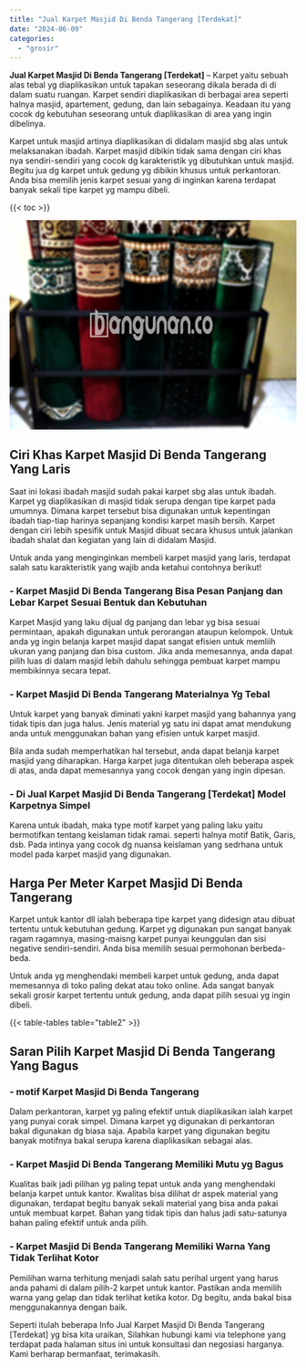 ```yaml
---
title: "Jual Karpet Masjid Di Benda Tangerang [Terdekat]"
date: "2024-06-09"
categories: 
  - "grosir"
---
```


**Jual Karpet Masjid Di Benda Tangerang \[Terdekat\]** – Karpet yaitu sebuah alas tebal yg diaplikasikan untuk tapakan seseorang dikala berada di di dalam suatu ruangan. Karpet sendiri diaplikasikan di berbagai area seperti halnya masjid, apartement, gedung, dan lain sebagainya. Keadaan itu yang cocok dg kebutuhan seseorang untuk diaplikasikan di area yang ingin dibelinya.

Karpet untuk masjid artinya diaplikasikan di didalam masjid sbg alas untuk melaksanakan ibadah. Karpet masjid dibikin tidak sama dengan ciri khas nya sendiri-sendiri yang cocok dg karakteristik yg dibutuhkan untuk masjid. Begitu jua dg karpet untuk gedung yg dibikin khusus untuk perkantoran. Anda bisa memilih jenis karpet sesuai yang di inginkan karena terdapat banyak sekali tipe karpet yg mampu dibeli.

{{< toc >}}

![Jual Karpet Masjid Di Benda Tangerang [Terdekat]](/images/grosir-karpet-murah-38.png)

## Ciri Khas Karpet Masjid Di Benda Tangerang Yang Laris

Saat ini lokasi ibadah masjid sudah pakai karpet sbg alas untuk ibadah. Karpet yg diaplikasikan di masjid tidak serupa dengan tipe karpet pada umumnya. Dimana karpet tersebut bisa digunakan untuk kepentingan ibadah tiap-tiap harinya sepanjang kondisi karpet masih bersih. Karpet dengan ciri lebih spesifik untuk Masjid dibuat secara khusus untuk jalankan ibadah shalat dan kegiatan yang lain di didalam Masjid.

Untuk anda yang menginginkan membeli karpet masjid yang laris, terdapat salah satu karakteristik yang wajib anda ketahui contohnya berikut!

### \- Karpet Masjid Di Benda Tangerang Bisa Pesan Panjang dan Lebar Karpet Sesuai Bentuk dan Kebutuhan

Karpet Masjid yang laku dijual dg panjang dan lebar yg bisa sesuai permintaan, apakah digunakan untuk perorangan ataupun kelompok. Untuk anda yg ingin belanja karpet masjid dapat sangat efisien untuk memliih ukuran yang panjang dan bisa custom. Jika anda memesannya, anda dapat pilih luas di dalam masjid lebih dahulu sehingga pembuat karpet mampu membikinnya secara tepat.

### \- Karpet Masjid Di Benda Tangerang Materialnya Yg Tebal

Untuk karpet yang banyak diminati yakni karpet masjid yang bahannya yang tidak tipis dan juga halus. Jenis material yg satu ini dapat amat mendukung anda untuk menggunakan bahan yang efisien untuk karpet masjid.

Bila anda sudah memperhatikan hal tersebut, anda dapat belanja karpet masjid yang diharapkan. Harga karpet juga ditentukan oleh beberapa aspek di atas, anda dapat memesannya yang cocok dengan yang ingin dipesan.

### \- Di Jual Karpet Masjid Di Benda Tangerang \[Terdekat\] Model Karpetnya Simpel

Karena untuk ibadah, maka type motif karpet yang paling laku yaitu bermotifkan tentang keislaman tidak ramai. seperti halnya motif Batik, Garis, dsb. Pada intinya yang cocok dg nuansa keislaman yang sedrhana untuk model pada karpet masjid yang digunakan.

## Harga Per Meter Karpet Masjid Di Benda Tangerang

Karpet untuk kantor dll ialah beberapa tipe karpet yang didesign atau dibuat tertentu untuk kebutuhan gedung. Karpet yg digunakan pun sangat banyak ragam ragamnya, masing-maisng karpet punyai keunggulan dan sisi negative sendiri-sendiri. Anda bisa memilih sesuai permohonan berbeda-beda.

Untuk anda yg menghendaki membeli karpet untuk gedung, anda dapat memesannya di toko paling dekat atau toko online. Ada sangat banyak sekali grosir karpet tertentu untuk gedung, anda dapat pilih sesuai yg ingin dibeli.

{{< table-tables table="table2" >}}

## Saran Pilih Karpet Masjid Di Benda Tangerang Yang Bagus

### \- motif Karpet Masjid Di Benda Tangerang

Dalam perkantoran, karpet yg paling efektif untuk diaplikasikan ialah karpet yang punyai corak simpel. Dimana karpet yg digunakan di perkantoran bakal digunakan dg biasa saja. Apabila karpet yang digunakan begitu banyak motifnya bakal serupa karena diaplikasikan sebagai alas.

### \- Karpet Masjid Di Benda Tangerang Memiliki Mutu yg Bagus

Kualitas baik jadi pilihan yg paling tepat untuk anda yang menghendaki belanja karpet untuk kantor. Kwalitas bisa dilihat dr aspek material yang digunakan, terdapat begitu banyak sekali material yang bisa anda pakai untuk membuat karpet. Bahan yang tidak tipis dan halus jadi satu-satunya bahan paling efektif untuk anda pilih.

### \- Karpet Masjid Di Benda Tangerang Memiliki Warna Yang Tidak Terlihat Kotor

Pemilihan warna terhitung menjadi salah satu perihal urgent yang harus anda pahami di dalam pilih-2 karpet untuk kantor. Pastikan anda memilih warna yang gelap dan tidak terlihat ketika kotor. Dg begitu, anda bakal bisa menggunakannya dengan baik.

Seperti itulah beberapa Info Jual Karpet Masjid Di Benda Tangerang \[Terdekat\] yg bisa kita uraikan, Silahkan hubungi kami via telephone yang terdapat pada halaman situs ini untuk konsultasi dan negosiasi harganya. Kami berharap bermanfaat, terimakasih.
